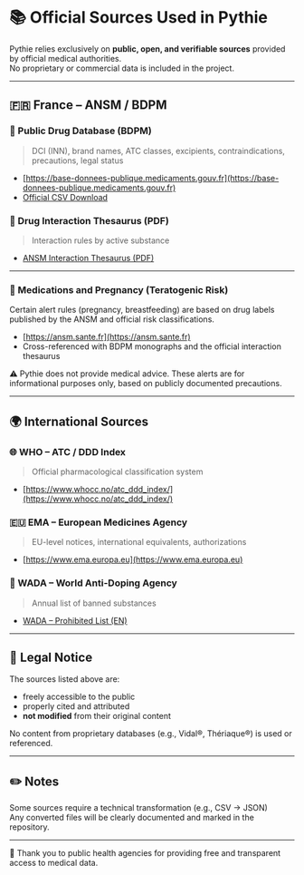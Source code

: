 # 📚 Official Sources Used in Pythie

Pythie relies exclusively on **public, open, and verifiable sources** provided by official medical authorities.  
No proprietary or commercial data is included in the project.

---

## 🇫🇷 France – ANSM / BDPM

### 🔗 Public Drug Database (BDPM)
> DCI (INN), brand names, ATC classes, excipients, contraindications, precautions, legal status

- [https://base-donnees-publique.medicaments.gouv.fr](https://base-donnees-publique.medicaments.gouv.fr)
- [Official CSV Download](https://base-donnees-publique.medicaments.gouv.fr/telechargement.php)

### 🔗 Drug Interaction Thesaurus (PDF)
> Interaction rules by active substance

- [ANSM Interaction Thesaurus (PDF)](https://ansm.sante.fr/documents/reference/thesaurus-des-interactions-medicamenteuses-1)

---

### 🔔 Medications and Pregnancy (Teratogenic Risk)

Certain alert rules (pregnancy, breastfeeding) are based on drug labels published by the ANSM and official risk classifications.

- [https://ansm.sante.fr](https://ansm.sante.fr)
- Cross-referenced with BDPM monographs and the official interaction thesaurus

⚠️ Pythie does not provide medical advice. These alerts are for informational purposes only, based on publicly documented precautions.

---

## 🌍 International Sources

### 🌐 WHO – ATC / DDD Index
> Official pharmacological classification system

- [https://www.whocc.no/atc_ddd_index/](https://www.whocc.no/atc_ddd_index/)

### 🇪🇺 EMA – European Medicines Agency
> EU-level notices, international equivalents, authorizations

- [https://www.ema.europa.eu](https://www.ema.europa.eu)

### 🧪 WADA – World Anti-Doping Agency
> Annual list of banned substances

- [WADA – Prohibited List (EN)](https://www.wada-ama.org/en/resources/science-medicine/prohibited-list)

---

## 📌 Legal Notice

The sources listed above are:
- freely accessible to the public
- properly cited and attributed
- **not modified** from their original content

No content from proprietary databases (e.g., Vidal®, Thériaque®) is used or referenced.

---

## ✏️ Notes

Some sources require a technical transformation (e.g., CSV → JSON)  
Any converted files will be clearly documented and marked in the repository.

---

🙏 Thank you to public health agencies for providing free and transparent access to medical data.
